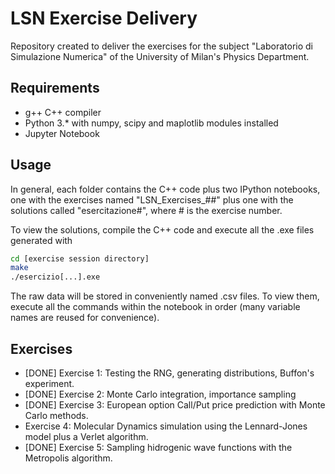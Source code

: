 # LSN Exercise Delivery

Repository created to deliver the exercises for the subject "Laboratorio di Simulazione Numerica" of the University of Milan's Physics Department.

## Requirements

- g++ C++ compiler
- Python 3.* with numpy, scipy and maplotlib modules installed
- Jupyter Notebook

## Usage

In general, each folder contains the C++ code plus two IPython notebooks, one with the exercises named "LSN_Exercises_##" plus one with the solutions called "esercitazione#", where # is the exercise number.

To view the solutions, compile the C++ code and execute all the .exe files generated with
  ```bash
  cd [exercise session directory]
  make
  ./esercizio[...].exe
  ```
The raw data will be stored in conveniently named .csv files. To view them, execute all the commands within the notebook in order (many variable names are reused for convenience).


## Exercises

- [DONE] Exercise 1: Testing the RNG, generating distributions, Buffon's experiment.
- [DONE] Exercise 2: Monte Carlo integration, importance sampling
- [DONE] Exercise 3: European option Call/Put price prediction with Monte Carlo methods.
- Exercise 4: Molecular Dynamics simulation using the Lennard-Jones model plus a Verlet algorithm.
- [DONE] Exercise 5: Sampling hidrogenic wave functions with the Metropolis algorithm.
